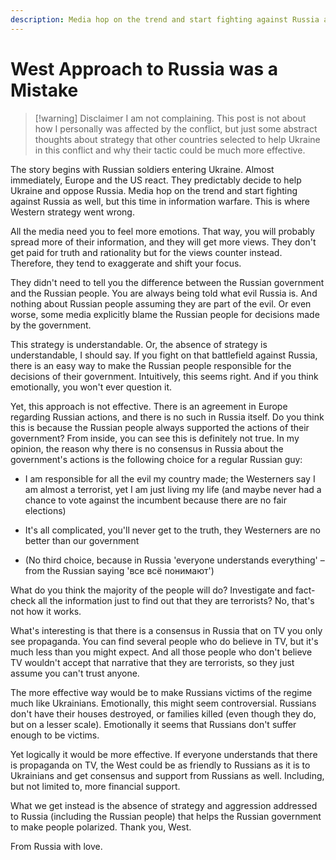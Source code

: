 ```yaml
---
description: Media hop on the trend and start fighting against Russia as well, but this time in information warfare. This is where Western strategy went wrong.
---
```

# West Approach to Russia was a Mistake

> [!warning] Disclaimer
> I am not complaining. This post is not about how I personally was affected by the conflict, but just some abstract thoughts about strategy that other countries selected to help Ukraine in this conflict and why their tactic could be much more effective.

The story begins with Russian soldiers entering Ukraine. Almost immediately, Europe and the US react. They predictably decide to help Ukraine and oppose Russia. Media hop on the trend and start fighting against Russia as well, but this time in information warfare. This is where Western strategy went wrong.

All the media need you to feel more emotions. That way, you will probably spread more of their information, and they will get more views. They don't get paid for truth and rationality but for the views counter instead. Therefore, they tend to exaggerate and shift your focus.

They didn't need to tell you the difference between the Russian government and the Russian people. You are always being told what evil Russia is. And nothing about Russian people assuming they are part of the evil. Or even worse, some media explicitly blame the Russian people for decisions made by the government. 

This strategy is understandable. Or, the absence of strategy is understandable, I should say. If you fight on that battlefield against Russia, there is an easy way to make the Russian people responsible for the decisions of their government. Intuitively, this seems right. And if you think emotionally, you won't ever question it.

Yet, this approach is not effective. There is an agreement in Europe regarding Russian actions, and there is no such in Russia itself. Do you think this is because the Russian people always supported the actions of their government? From inside, you can see this is definitely not true. In my opinion, the reason why there is no consensus in Russia about the government's actions is the following choice for a regular Russian guy:

- I am responsible for all the evil my country made; the Westerners say I am almost a terrorist, yet I am just living my life (and maybe never had a chance to vote against the incumbent because there are no fair elections)

- It's all complicated, you'll never get to the truth, they Westerners are no better than our government

- (No third choice, because in Russia 'everyone understands everything' – from the Russian saying 'все всё понимают')

What do you think the majority of the people will do? Investigate and fact-check all the information just to find out that they are terrorists? No, that's not how it works.

What's interesting is that there is a consensus in Russia that on TV you only see propaganda. You can find several people who do believe in TV, but it's much less than you might expect. And all those people who don't believe TV wouldn't accept that narrative that they are terrorists, so they just assume you can't trust anyone.

The more effective way would be to make Russians victims of the regime much like Ukrainians. Emotionally, this might seem controversial. Russians don't have their houses destroyed, or families killed (even though they do, but on a lesser scale). Emotionally it seems that Russians don't suffer enough to be victims. 

Yet logically it would be more effective. If everyone understands that there is propaganda on TV, the West could be as friendly to Russians as it is to Ukrainians and get consensus and support from Russians as well. Including, but not limited to, more financial support.

What we get instead is the absence of strategy and aggression addressed to Russia (including the Russian people) that helps the Russian government to make people polarized. Thank you, West. 

From Russia with love.
